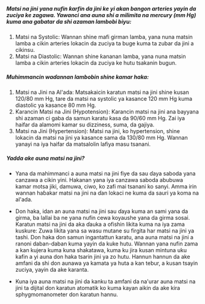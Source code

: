 ##### Matsi na jini yana nufin ƙarfin da jini ke yi akan bangon arteries yayin da zuciya ke zagawa. Yawanci ana auna shi a milimita na mercury (mm Hg) kuma ana gabatar da shi azaman lambobi biyu:

1. Matsi na Systolic: Wannan shine mafi girman lamba, yana nuna matsin lamba a cikin arteries lokacin da zuciya ta buge kuma ta zubar da jini a cikinsu.
2. Matsi na Diastolic: Wannan shine ƙananan lamba, yana nuna matsin lamba a cikin arteries lokacin da zuciya ke hutu tsakanin bugun.

##### Muhimmancin waɗannan lambobin shine kamar haka:

1. Matsi na Jini na Al'ada: Matsakaicin karatun matsi na jini shine kusan 120/80 mm Hg, tare da matsi na systolic ya kasance 120 mm Hg kuma diastolic ya kasance 80 mm Hg.
2. Ƙarancin Matsi na Jini (Hypotension): Ƙarancin matsi na jini ana bayyana shi azaman ci gaba da samun karatu ƙasa da 90/60 mm Hg. Zai iya haifar da alamomi kamar su dizziness, suma, da gajiya.
3. Matsi na Jini (Hypertension): Matsi na jini, ko hypertension, shine lokacin da matsi na jini ya kasance sama da 130/80 mm Hg. Wannan yanayi na iya haifar da matsalolin lafiya masu tsanani.

##### Yadda ake auna matsi na jini?

* Yana da mahimmanci a auna matsi na jini fiye da sau ɗaya saboda yana canzawa a cikin yini. Hakanan yana iya canzawa saboda abubuwa kamar motsa jiki, damuwa, ciwo, ko zafi mai tsanani ko sanyi. Amma irin wannan haɓakar matsi na jini na ɗan lokaci ne kuma da sauri ya koma na al'ada.

* Don haka, idan an auna matsi na jini sau ɗaya kuma an sami yana da girma, ba lallai ba ne yana nufin cewa koyaushe yana da girma sosai. Karatun matsi na jini da aka ɗauka a ofishin likita kuma na iya zama kuskure: Zuwa likita yana sa wasu mutane su firgita har matsi na jini ya tashi. Don haka don samun ingantattun karatu, ana auna matsi na jini a ranoni daban-daban kuma yayin da kuke hutu. Wannan yana nufin zama a kan kujera kuma kuna shakatawa, kuma ku jira kusan mintuna uku kafin a yi auna don haka tsarin jini ya zo hutu. Hannun hannun da ake amfani da shi don aunawa ya kamata ya huta a kan tebur, a kusan tsayin zuciya, yayin da ake karanta.

* Kuna iya auna matsi na jini da kanku ta amfani da na'urar auna matsi na jini ta dijital don karatun atomatik ko kuma kayan aikin da ake kira sphygmomanometer don karatun hannu.